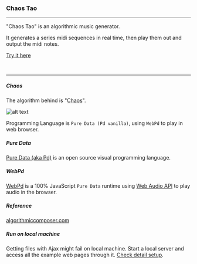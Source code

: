 ### Chaos Tao
----
"Chaos Tao" is an algorithmic music generator.

It generates a series midi sequences in real time, then play them out and output the midi notes.

[Try it here](http://chaostao.org/pd/)

<br>

----

##### Chaos

The algorithm behind is "[Chaos](https://en.wikipedia.org/wiki/Chaos)".

![alt text](http://chaostao.org/pd/examples/assets/chaos.jpg)

Programming Language is `Pure Data (Pd vanilla)`, using `WebPd` to play in web browser.

##### Pure Data
[Pure Data (aka Pd)](http://puredata.info/) is an open source visual programming language.

##### WebPd
[WebPd](https://github.com/sebpiq/WebPd) is a 100% JavaScript `Pure Data` runtime using [Web Audio API](http://webaudio.github.io/web-audio-api/) to play audio in the browser.


##### Reference
[algorithmiccomposer.com](algorithmiccomposer.com/2011/08/chaos-in-max-and-puredata.html)

##### Run on local machine
Getting files with Ajax might fail on local machine. Start a local server and access all the example web pages through it.
[Check detail setup](https://github.com/sebpiq/WebPd#i-cant-run-any-webpd-demo-on-my-computer).

